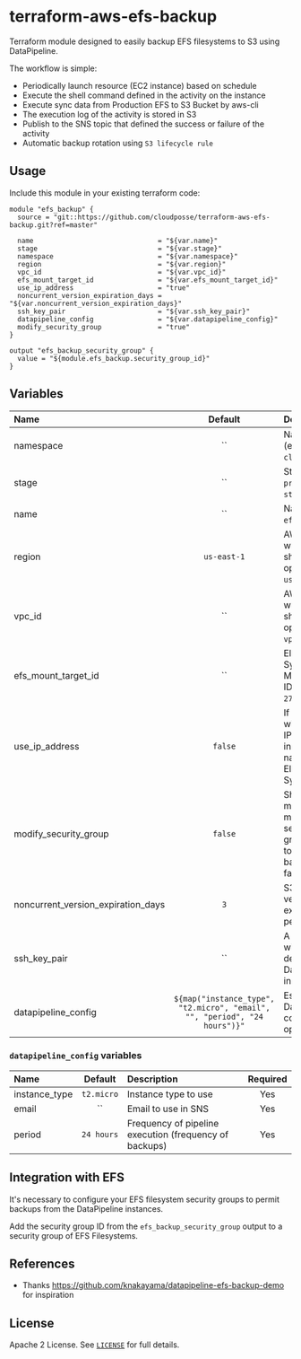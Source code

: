 # terraform-aws-efs-backup

Terraform module designed to easily backup EFS filesystems to S3 using DataPipeline.

The workflow is simple:
* Periodically launch resource (EC2 instance) based on schedule
* Execute the shell command defined in the activity on the instance
* Execute sync data from Production EFS to S3 Bucket by aws-cli
* The execution log of the activity is stored in S3
* Publish to the SNS topic that defined the success or failure of the activity
* Automatic backup rotation using `S3 lifecycle rule`


## Usage

Include this module in your existing terraform code:

```hcl
module "efs_backup" {
  source = "git::https://github.com/cloudposse/terraform-aws-efs-backup.git?ref=master"

  name                               = "${var.name}"
  stage                              = "${var.stage}"
  namespace                          = "${var.namespace}"
  region                             = "${var.region}"
  vpc_id                             = "${var.vpc_id}"
  efs_mount_target_id                = "${var.efs_mount_target_id}"
  use_ip_address                     = "true"
  noncurrent_version_expiration_days = "${var.noncurrent_version_expiration_days}"
  ssh_key_pair                       = "${var.ssh_key_pair}"
  datapipeline_config                = "${var.datapipeline_config}"
  modify_security_group              = "true"
}

output "efs_backup_security_group" {
  value = "${module.efs_backup.security_group_id}"
}
```


## Variables

|  Name                              |  Default       |  Description                                                                        | Required |
|:-----------------------------------|:--------------:|:------------------------------------------------------------------------------------|:--------:|
| namespace                          | ``             | Namespace (e.g. `cp` or `cloudposse`)                                               | Yes      |
| stage                              | ``             | Stage (e.g. `prod`, `dev`, `staging`)                                               | Yes      |
| name                               | ``             | Name  (e.g. `efs-backup`)                                                           | Yes      |
| region                             | `us-east-1`    | AWS Region where module should operate (e.g. `us-east-1`)                           | Yes      |
| vpc_id                             | ``             | AWS VPC ID where module should operate (e.g. `vpc-a22222ee`)                        | Yes      |
| efs_mount_target_id                | ``             | Elastic File System Mount Target ID (e.g. `fsmt-279bfc62`)                          | Yes      |
| use_ip_address                     | `false`        | If set to `true` will be used IP address instead DNS name of Elastic File System    | Yes      |
| modify_security_group              | `false`        | Should the module modify EFS security groups (if set to `false` backups will fail)  | Yes      |
| noncurrent_version_expiration_days | `3`            | S3 object versions expiration period (days)                                         | Yes      |
| ssh_key_pair                       | ``             | A ssh key that will be deployed on DataPipeline's instance                          | Yes      |
| datapipeline_config                | `${map("instance_type", "t2.micro", "email", "", "period", "24 hours")}"`| Essential Datapipeline configuration options | Yes |


### `datapipeline_config` variables

|  Name                              |  Default       |  Description                                                | Required |
|:-----------------------------------|:--------------:|:------------------------------------------------------------|:--------:|
| instance_type                      | `t2.micro`     | Instance type to use                                        | Yes      |
| email                              | ``             | Email to use in SNS                                         | Yes      |
| period                             | `24 hours`     | Frequency of pipeline execution (frequency of backups)      | Yes      |



## Integration with EFS

It's necessary to configure your EFS filesystem security groups to permit backups from the DataPipeline instances.

Add the security group ID from the `efs_backup_security_group` output to a security group of EFS Filesystems.


## References

* Thanks https://github.com/knakayama/datapipeline-efs-backup-demo for inspiration


## License

Apache 2 License. See [`LICENSE`](LICENSE) for full details.
